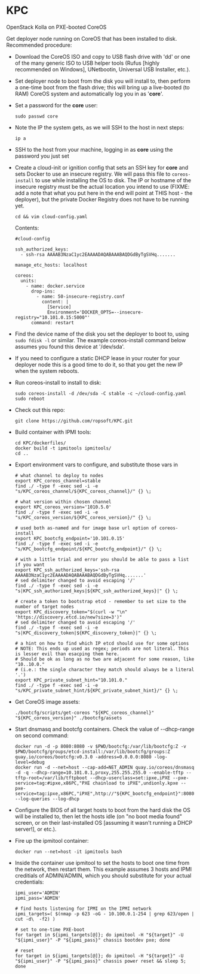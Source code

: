 # KPC
OpenStack Kolla on PXE-booted CoreOS

Get deployer node running on CoreOS that has been installed to disk.
Recommended procedure:  
  - Download the CoreOS ISO and copy to USB flash drive with 'dd' or one of the many generic ISO to USB helper tools (Rufus [highly recommended on Windows], UNetbootin, Universal USB Installer, etc.).
  - Set deployer node to boot from the disk you will install to, then perform a one-time boot from the flash drive; this will bring up a live-booted (to RAM) CoreOS system and automatically log you in as '**core**'.
  - Set a password for the **core** user:  
    ```
    sudo passwd core
    ```
  - Note the IP the system gets, as we will SSH to the host in next steps:  
    ```
    ip a
    ```
  - SSH to the host from your machine, logging in as **core** using the password you just set
  - Create a cloud-init or ignition config that sets an SSH key for **core** and sets Docker to use an insecure registry. We will pass this file to `coreos-install` to use while installing the OS to disk. The IP or hostname of the insecure registry must be the actual location you intend to use (FIXME: add a note that what you put here in the end will point at THIS host - the deployer), but the private Docker Registry does not have to be running yet.  
    ```
    cd && vim cloud-config.yaml
    ```
    Contents:
    ```
    #cloud-config
    
    ssh_authorized_keys:
      - ssh-rsa AAAAB3NzaC1yc2EAAAADAQABAAABAQDGdByTgSVHq.......
    
    manage_etc_hosts: localhost
    
    coreos:
      units:
        - name: docker.service
          drop-ins:
            - name: 50-insecure-registry.conf
              content: |
                [Service]
                Environment='DOCKER_OPTS=--insecure-registry="10.101.0.15:5000"'
          command: restart
    ```  
  - Find the device name of the disk you set the deployer to boot to, using `sudo fdisk -l` or similar. The example coreos-install command below assumes you found this device at '/dev/sda'.
  - If you need to configure a static DHCP lease in your router for your deployer node this is a good time to do it, so that you get the new IP when the system reboots.
  - Run coreos-install to install to disk:

    ```
    sudo coreos-install -d /dev/sda -C stable -c ~/cloud-config.yaml
    sudo reboot
    ```

  - Check out this repo:

    ```
    git clone https://github.com/ropsoft/KPC.git
    ```

  - Build container with IPMI tools:

    ```
    cd KPC/dockerfiles/
    docker build -t ipmitools ipmitools/
    cd ..
    ```

  - Export environment vars to configure, and substitute those vars in

    ```
    # what channel to deploy to nodes
    export KPC_coreos_channel=stable
    find ./ -type f -exec sed -i -e "s/KPC_coreos_channel/${KPC_coreos_channel}/" {} \;
    
    # what version within chosen channel
    export KPC_coreos_version='1010.5.0'
    find ./ -type f -exec sed -i -e "s/KPC_coreos_version/${KPC_coreos_version}/" {} \;
    
    # used both as-named and for image base url option of coreos-install
    export KPC_bootcfg_endpoint='10.101.0.15'
    find ./ -type f -exec sed -i -e "s/KPC_bootcfg_endpoint/${KPC_bootcfg_endpoint}/" {} \;

    # with a little trial and error you should be able to pass a list if you want
    export KPC_ssh_authorized_keys='ssh-rsa AAAAB3NzaC1yc2EAAAADAQABAAABAQDGdByTgSVHq.......'
    # sed delimiter changed to avoid escaping '/'
    find ./ -type f -exec sed -i -e "s|KPC_ssh_authorized_keys|${KPC_ssh_authorized_keys}|" {} \;

    # create a token to bootstrap etcd - remember to set size to the number of target nodes
    export KPC_discovery_token="$(curl -w "\n" 'https://discovery.etcd.io/new?size=3')"
    # sed delimiter changed to avoid escaping '/'
    find ./ -type f -exec sed -i -e "s|KPC_discovery_token|${KPC_discovery_token}|" {} \;

    # a hint on how to find which IP etcd should use for some options
    # NOTE: This ends up used as regex; periods are not literal. This is lesser evil than esacping them here.
    # Should be ok as long as no two are adjacent for some reason, like "10..10.0."
    # (i.e.: the single character they match should always be a literal '.')
    export KPC_private_subnet_hint="10.101.0."
    find ./ -type f -exec sed -i -e "s/KPC_private_subnet_hint/${KPC_private_subnet_hint}/" {} \;
    ```

  - Get CoreOS image assets:

    ```
    ./bootcfg/scripts/get-coreos "${KPC_coreos_channel}" "${KPC_coreos_version}" ./bootcfg/assets
    ```

  - Start dnsmasq and bootcfg containers. Check the value of --dhcp-range on second command:

    ```
    docker run -d -p 8080:8080 -v $PWD/bootcfg:/var/lib/bootcfg:Z -v $PWD/bootcfg/groups/etcd-install:/var/lib/bootcfg/groups:Z quay.io/coreos/bootcfg:v0.3.0 -address=0.0.0.0:8080 -log-level=debug
    docker run -d --net=host --cap-add=NET_ADMIN quay.io/coreos/dnsmasq -d -q --dhcp-range=10.101.0.1,proxy,255.255.255.0 --enable-tftp --tftp-root=/var/lib/tftpboot --dhcp-userclass=set:ipxe,iPXE --pxe-service=tag:#ipxe,x86PC,"PXE chainload to iPXE",undionly.kpxe --pxe-service=tag:ipxe,x86PC,"iPXE",http://"${KPC_bootcfg_endpoint}":8080/boot.ipxe --log-queries --log-dhcp
    ```

  - Configure the BIOS of all target hosts to boot from the hard disk the OS will be installed to, then let the hosts idle (on "no boot media found" screen, or on their last-installed OS [assuming it wasn't running a DHCP server!], or etc.).
  - Fire up the ipmitool container:

    ```
    docker run --net=host -it ipmitools bash
    ```

  - Inside the container use ipmitool to set the hosts to boot one time from the network, then restart them. This example assumes 3 hosts and IPMI creditials of ADMIN/ADMIN, which you should substitute for your actual credentials:

    ```
    ipmi_user='ADMIN'
    ipmi_pass='ADMIN'
    
    # find hosts listening for IPMI on the IPMI network
    ipmi_targets=( $(nmap -p 623 -oG - 10.100.0.1-254 | grep 623/open | cut -d\  -f2) )

    # set to one-time PXE-boot
    for target in ${ipmi_targets[@]}; do ipmitool -H "${target}" -U "${ipmi_user}" -P "${ipmi_pass}" chassis bootdev pxe; done
    
    # reset
    for target in ${ipmi_targets[@]}; do ipmitool -H "${target}" -U "${ipmi_user}" -P "${ipmi_pass}" chassis power reset && sleep 5; done
    ```
